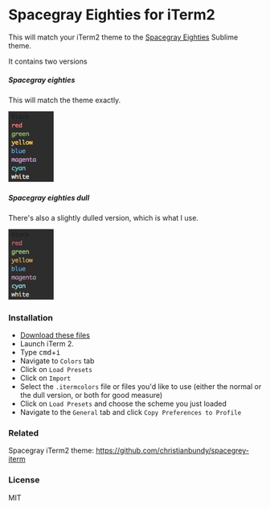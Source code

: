 Spacegray Eighties for iTerm2
===

This will match your iTerm2 theme to the [Spacegray Eighties](http://github.com/mhkeller/spacegray) Sublime theme.

It contains two versions

##### Spacegray eighties

This will match the theme exactly.

![](https://raw.githubusercontent.com/mhkeller/spacegray-eighties-iterm/master/assets/eighties.jpg)

##### Spacegray eighties dull

There's also a slightly dulled version, which is what I use.

![](https://raw.githubusercontent.com/mhkeller/spacegray-eighties-iterm/master/assets/eighties-dull.jpg)


### Installation

* [Download these files](https://github.com/mhkeller/spacegray-eighties-iterm/archive/master.zip)
* Launch iTerm 2.
* Type <kbd>cmd</kbd>+<kbd>i</kbd>
* Navigate to `Colors` tab
* Click on `Load Presets`
* Click on `Import`
* Select the `.itermcolors` file or files you'd like to use (either the normal or the dull version, or both for good measure)
* Click on `Load Presets` and choose the scheme you just loaded
* Navigate to the `General` tab and click `Copy Preferences to Profile`

### Related 

Spacegray iTerm2 theme: <https://github.com/christianbundy/spacegrey-iterm>

### License

MIT
